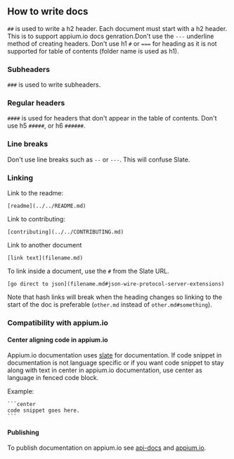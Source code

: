 ## How to write docs

`##` is used to write a h2 header. Each document must start with a h2 header.
This is to support appium.io docs genration.Don't use the `---` underline method of creating headers.
Don't use h1 `#` or `===` for heading as it is not supported for table of contents (folder name is used as h1).

### Subheaders

`###` is used to write subheaders.

### Regular headers

`####` is used for headers that don't appear in the table of contents.
Don't use h5 `#####`, or h6 `######`.

### Line breaks

Don't use line breaks such as `--` or `---`. This will confuse Slate.

### Linking

Link to the readme:

`[readme](../../README.md)`

Link to contributing:

`[contributing](../../CONTRIBUTING.md)`

Link to another document

`[link text](filename.md)`

To link inside a document, use the `#` from the Slate URL.

`[go direct to json](filename.md#json-wire-protocol-server-extensions)`

Note that hash links will break when the heading changes so linking to
the start of the doc is preferable (`other.md` instead of `other.md#something`).

### Compatibility with appium.io

#### Center aligning code in appium.io

Appium.io documentation uses [slate](https://github.com/tripit/slate) for documentation.
If code snippet in documentation is not language specific or if you want code snippet to stay
along with text in center in appium.io documentation, use center as language in fenced code block.

Example:

    ```center
    code snippet goes here.
    ```

#### Publishing

To publish documentation on appium.io see [api-docs](https://github.com/appium/api-docs) and [appium.io](https://github.com/appium/appium.io).
